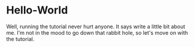 # Hello-World
Well, running the tutorial never hurt anyone.
It says write a little bit about me.  I'm not in the mood to go down that rabbit hole, so let's move on with the tutorial.
